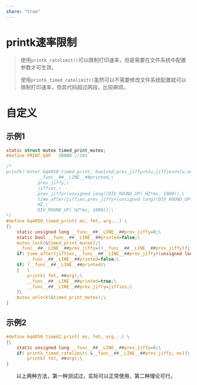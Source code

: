 ```yaml
---
share: "true"
---
```

# printk速率限制

> 使用`printk_ratelimit()`可以限制打印速率，但是需要在文件系统中配置参数才可生效。
>
> 使用`printk_timed_ratelimit()`虽然可以不需要修改文件系统配置就可以限制打印速率，但其代码超过两段，比较麻烦。

# 自定义

## 示例1

```c
static struct mutex timed_print_mutex;
#define PRINT_GAP	30000 //30s

/*
printk("enter bq4050_timed_print, bool=%d,prev_jiffy=%lu,jiffies=%lu,out=%lu,until=%d,HZ=%d,3.3ms*%d\n", \
			__func__##__LINE__##printed,\
			prev_jiffy,\
			jiffies,\
			prev_jiffy+(unsigned long)(DIV_ROUND_UP( HZ*ms, 1000)),\
			time_after(jiffies,prev_jiffy+(unsigned long)(DIV_ROUND_UP( HZ*ms, 1000))),\
			HZ,\
			DIV_ROUND_UP( HZ*ms, 1000));\
*/
#define bq4050_timed_print( ms, fmt, arg...) \
{\
	static unsigned long __func__##__LINE__##prev_jiffy=0;\
	static bool __func__##__LINE__##printed=false;\
	mutex_lock(&timed_print_mutex);\
	__func__##__LINE__##prev_jiffy=(!__func__##__LINE__##prev_jiffy)?jiffies:__func__##__LINE__##prev_jiffy;\
	if( time_after(jiffies,__func__##__LINE__##prev_jiffy+(unsigned long)(DIV_ROUND_UP( HZ*ms, 1000))))\
		__func__##__LINE__##printed=false;\
	if( !__func__##__LINE__##printed)\
	{	\
		printk( fmt, ##arg);\
		__func__##__LINE__##printed=true;\
		__func__##__LINE__##prev_jiffy=jiffies;\
	}\
	mutex_unlock(&timed_print_mutex);\
}
```

## 示例2

```c
#define bq4050_timed2_print( ms, fmt, arg...) \
{\
	static unsigned long __func__##__LINE__##prev_jiffy=0;\
	if( printk_timed_ratelimit( &__func__##__LINE__##prev_jiffy, ms))\
		printk( fmt, ##arg);\
}
```

&emsp;&emsp;以上两种方法，第一种测试过，实际可以正常使用，第二种理论可行。